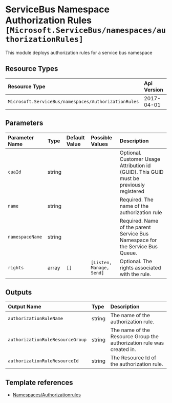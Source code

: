 # ServiceBus Namespace Authorization Rules `[Microsoft.ServiceBus/namespaces/authorizationRules]`

This module deploys authorization rules for a service bus namespace

## Resource Types

| Resource Type | Api Version |
| :-- | :-- |
| `Microsoft.ServiceBus/namespaces/AuthorizationRules` | 2017-04-01 |

## Parameters

| Parameter Name | Type | Default Value | Possible Values | Description |
| :-- | :-- | :-- | :-- | :-- |
| `cuaId` | string |  |  | Optional. Customer Usage Attribution id (GUID). This GUID must be previously registered |
| `name` | string |  |  | Required. The name of the authorization rule |
| `namespaceName` | string |  |  | Required. Name of the parent Service Bus Namespace for the Service Bus Queue. |
| `rights` | array | `[]` | `[Listen, Manage, Send]` | Optional. The rights associated with the rule. |


## Outputs

| Output Name | Type | Description |
| :-- | :-- | :-- |
| `authorizationRuleName` | string | The name of the authorization rule. |
| `authorizationRuleResourceGroup` | string | The name of the Resource Group the authorization rule was created in. |
| `authorizationRuleResourceId` | string | The Resource Id of the authorization rule. |

## Template references

- [Namespaces/Authorizationrules](https://docs.microsoft.com/en-us/azure/templates/Microsoft.ServiceBus/2017-04-01/namespaces/AuthorizationRules)
